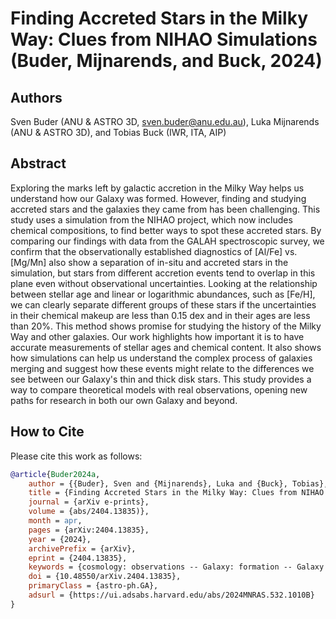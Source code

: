 # Finding Accreted Stars in the Milky Way: Clues from NIHAO Simulations (Buder, Mijnarends, and Buck, 2024)

## Authors

Sven Buder (ANU & ASTRO 3D, sven.buder@anu.edu.au), Luka Mijnarends (ANU & ASTRO 3D), and Tobias Buck (IWR, ITA, AIP)

## Abstract

Exploring the marks left by galactic accretion in the Milky Way helps us understand how our Galaxy was formed. However, finding and studying accreted stars and the galaxies they came from has been challenging. This study uses a simulation from the NIHAO project, which now includes chemical compositions, to find better ways to spot these accreted stars. By comparing our findings with data from the GALAH spectroscopic survey, we confirm that the observationally established diagnostics of [Al/Fe] vs. [Mg/Mn] also show a separation of in-situ and accreted stars in the simulation, but stars from different accretion events tend to overlap in this plane even without observational uncertainties. Looking at the relationship between stellar age and linear or logarithmic abundances, such as [Fe/H], we can clearly separate different groups of these stars if the uncertainties in their chemical makeup are less than 0.15 dex and in their ages are less than 20\%. This method shows promise for studying the history of the Milky Way and other galaxies. Our work highlights how important it is to have accurate measurements of stellar ages and chemical content. It also shows how simulations can help us understand the complex process of galaxies merging and suggest how these events might relate to the differences we see between our Galaxy's thin and thick disk stars. This study provides a way to compare theoretical models with real observations, opening new paths for research in both our own Galaxy and beyond.

## How to Cite

Please cite this work as follows:

```bibtex
@article{Buder2024a,
    author = {{Buder}, Sven and {Mijnarends}, Luka and {Buck}, Tobias},
    title = {Finding Accreted Stars in the Milky Way: Clues from NIHAO Simulations},
    journal = {arXiv e-prints},
    volume = {abs/2404.13835)},
    month = apr,
    pages = {arXiv:2404.13835},
    year = {2024},
    archivePrefix = {arXiv},
    eprint = {2404.13835},
    keywords = {cosmology: observations -- Galaxy: formation -- Galaxy: evolution -- Galaxy: abundances -- methods: data analysis},
    doi = {10.48550/arXiv.2404.13835},
    primaryClass = {astro-ph.GA},
    adsurl = {https://ui.adsabs.harvard.edu/abs/2024MNRAS.532.1010B}
}
```
